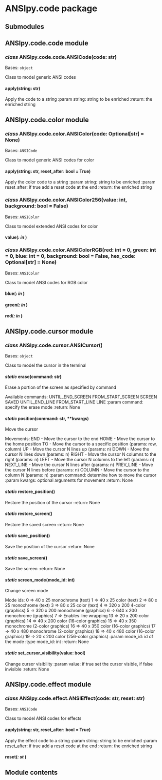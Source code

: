 # ANSIpy.code package

## Submodules

## ANSIpy.code.code module


### _class_ ANSIpy.code.code.ANSICode(code: str)
Bases: `object`

Class to model generic ANSI codes


#### apply(string: str)
Apply the code to a string
:param string: string to be enriched
:return: the enriched string

## ANSIpy.code.color module


### _class_ ANSIpy.code.color.ANSIColor(code: Optional[str] = None)
Bases: `ANSICode`

Class to model generic ANSI codes for color


#### apply(string: str, reset_after: bool = True)
Apply the color code to a string
:param string: string to be enriched
:param reset_after: if true add a reset code at the end
:return: the enriched string


### _class_ ANSIpy.code.color.ANSIColor256(value: int, background: bool = False)
Bases: `ANSIColor`

Class to model extended ANSI codes for color


#### value(_: in_ )

### _class_ ANSIpy.code.color.ANSIColorRGB(red: int = 0, green: int = 0, blue: int = 0, background: bool = False, hex_code: Optional[str] = None)
Bases: `ANSIColor`

Class to model ANSI codes for RGB color


#### blue(_: in_ )

#### green(_: in_ )

#### red(_: in_ )
## ANSIpy.code.cursor module


### _class_ ANSIpy.code.cursor.ANSICursor()
Bases: `object`

Class to model the cursor in the terminal


#### _static_ erase(command: str)
Erase a portion of the screen as specified by command

Available commands:
UNTIL_END_SCREEN
FROM_START_SCREEN
SCREEN
SAVED
UNTIL_END_LINE
FROM_START_LINE
LINE
:param command: specify the erase mode
:return: None


#### _static_ position(command: str, \*\*kwargs)
Move the cursor

Movements:
END - Move the cursor to the end
HOME - Move the cursor to the home position
TO - Move the cursor to a specific position (params: row, column)
UP - Move the cursor N lines up (params: n)
DOWN - Move the cursor N lines down (params: n)
RIGHT - Move the cursor N columns to the right (params: n)
LEFT - Move the cursor N columns to the left (params: n)
NEXT_LINE - Move the cursor N lines after (params: n)
PREV_LINE - Move the cursor N lines before (params: n)
COLUMN - Move the cursor to the column N (params: n)
:param command: determine how to move the cursor
:param kwargs: optional arguments for movement
:return: None


#### _static_ restore_position()
Restore the position of the cursor
:return: None


#### _static_ restore_screen()
Restore the saved screen
:return: None


#### _static_ save_position()
Save the position of the cursor
:return: None


#### _static_ save_screen()
Save the screen
:return: None


#### _static_ screen_mode(mode_id: int)
Change screen mode

Mode ids:
0 =>  40 x 25 monochrome (text)
1 =>  40 x 25 color (text)
2 =>  80 x 25 monochrome (text)
3 =>  80 x 25 color (text)
4 =>  320 x 200 4-color (graphics)
5 =>  320 x 200 monochrome (graphics)
6 =>  640 x 200 monochrome (graphics)
7 =>  Enables line wrapping
13 =>  20 x 200 color (graphics)
14 =>  40 x 200 color (16-color graphics)
15 =>  40 x 350 monochrome (2-color graphics)
16 =>  40 x 350 color (16-color graphics)
17 =>  40 x 480 monochrome (2-color graphics)
18 =>  40 x 480 color (16-color graphics)
19 =>  20 x 200 color (256-color graphics)
:param mode_id: id of the mode
:type mode_id: int
:return: None


#### _static_ set_cursor_visibility(value: bool)
Change cursor visibility
:param value: if true set the cursor visible, if false invisible
:return: None

## ANSIpy.code.effect module


### _class_ ANSIpy.code.effect.ANSIEffect(code: str, reset: str)
Bases: `ANSICode`

Class to model ANSI codes for effects


#### apply(string: str, reset_after: bool = True)
Apply the effect code to a string
:param string: string to be enriched
:param reset_after: if true add a reset code at the end
:return: the enriched string


#### reset(_: st_ )
## Module contents
